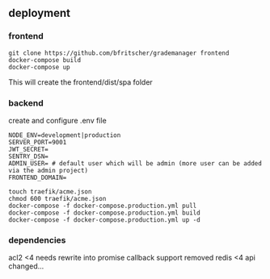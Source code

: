 
## deployment

### frontend
```
git clone https://github.com/bfritscher/grademanager frontend
docker-compose build
docker-compose up
```
This will create the frontend/dist/spa folder

### backend
create and configure .env file
```
NODE_ENV=development|production
SERVER_PORT=9001
JWT_SECRET=
SENTRY_DSN=
ADMIN_USER= # default user which will be admin (more user can be added via the admin project)
FRONTEND_DOMAIN=
```

```
touch traefik/acme.json
chmod 600 traefik/acme.json
docker-compose -f docker-compose.production.yml pull
docker-compose -f docker-compose.production.yml build
docker-compose -f docker-compose.production.yml up -d
```


### dependencies

acl2 <4 needs rewrite into promise callback support removed
redis <4 api changed...


